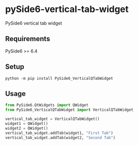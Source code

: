 # pySide6-vertical-tab-widget
PySide6 vertical tab widget

## Requirements
PySide6 >= 6.4

## Setup
`python -m pip install PySide6_VerticalQTabWidget`

## Usage
```python
from PySide6.QtWidgets import QWidget
from PySide6_VerticalQTabWidget import VerticalQTabWidget

vertical_tab_widget = VerticalQTabWidget()
widget1 = QWidget()
widget2 = QWidget()
vertical_tab_widget.addTab(widget1, "First Tab")
vertical_tab_widget.addTab(widget2, "Second Tab")
```


